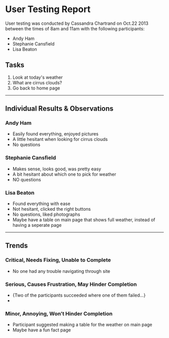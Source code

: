 # User Testing Report

User testing was conducted by Cassandra Chartrand on Oct.22 2013 between the times of 8am and 11am with the following participants:

- Andy Ham
- Stephanie Cansfield
- Lisa Beaton

## Tasks

1. Look at today's weather
2. What are cirrus clouds?
3. Go back to home page

---

## Individual Results & Observations

### Andy Ham

- Easily found everything, enjoyed pictures
- A little hesitant when looking for cirrus clouds
- No questions


### Stephanie Cansfield

- Makes sense, looks good, was pretty easy
- A bit hesitant about which one to pick for weather
- NO questions

### Lisa Beaton

- Found everything with ease
- Not hesitant, clicked the right buttons
- No questions, liked photographs
- Maybe have a table on main page that shows full weather, instead of having a seperate page

---

## Trends

### Critical, Needs Fixing, Unable to Complete

- No one had any trouble navigating through site

### Serious, Causes Frustration, May Hinder Completion

- {Two of the participants succeeded where one of them failed…}
- 

### Minor, Annoying, Won’t Hinder Completion

- Participant suggested making a table for the weather on main page
- Maybe have a fun fact page